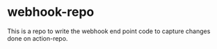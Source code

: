 # webhook-repo
This is a repo to write the webhook end point code to capture changes done on action-repo.
